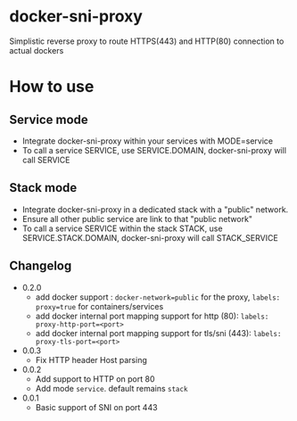 # docker-sni-proxy

Simplistic reverse proxy to route HTTPS(443) and HTTP(80) connection to actual dockers

# How to use

## Service mode
- Integrate docker-sni-proxy within your services with MODE=service
- To call a service SERVICE, use SERVICE.DOMAIN,
  docker-sni-proxy will call SERVICE


## Stack mode
- Integrate docker-sni-proxy in a dedicated stack with a "public" network.
- Ensure all other public service are link to that "public network"
- To call a service SERVICE within the stack STACK, use SERVICE.STACK.DOMAIN,
  docker-sni-proxy will call STACK_SERVICE

## Changelog
- 0.2.0
  - add docker support : `docker-network=public` for the proxy, `labels: proxy=true` for containers/services
  - add docker internal port mapping support for http (80): `labels: proxy-http-port=<port>`
  - add docker internal port mapping support for tls/sni (443): `labels: proxy-tls-port=<port>`
- 0.0.3
  - Fix HTTP header Host parsing
- 0.0.2
  - Add support to HTTP on port 80
  - Add mode `service`. default remains `stack`
- 0.0.1
  - Basic support of SNI on port 443
